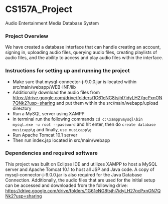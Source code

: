 # CS157A_Project
Audio Entertainment Media Database System


### Project Overview
We have created a database interface that can handle creating an account, signing in, uploading audio files, querying audio files, creating playlists of audio files, and the ability to access and play audio files within the interface.


### Instructions for setting up and running the project
- Make sure that mysql-connector-j-9.0.0.jar is located within src/main/webapp/WEB-INF/lib
- Additionally download the audio files from https://drive.google.com/drive/folders/1G61eNG8tsjhl7idyLH27qcPxnON7QNk2?usp=sharing and put them within the src/main/webapp/upload directory
- Run a MySQL server using XAMPP
- in terminal run the following commands
  ``cd c:\xampp\mysql\bin``
``mysql.exe -u root --password`` and hit enter, then do ``create database musicapp\g`` and finally, ``use musicapp\g``
- Run Apache Tomcat 10.1 server
- Then run index.jsp located in src/main/webapp

### Dependencies and required software
This project was built on Eclipse IDE and utilizes XAMPP to host a MySQL server and Apache Tomcat 10.1 to host all JSP and Java  code. A copy of mysql-connector-j-9.0.0.jar is also required for the Java Database Connection. Additionally, the audio files that are used for the initial setup can be accessed and downloaded from the following drive: https://drive.google.com/drive/folders/1G61eNG8tsjhl7idyLH27qcPxnON7QNk2?usp=sharing 


